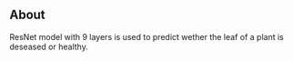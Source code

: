## About

ResNet model with 9 layers is used to predict wether the leaf of a plant is deseased or healthy.
